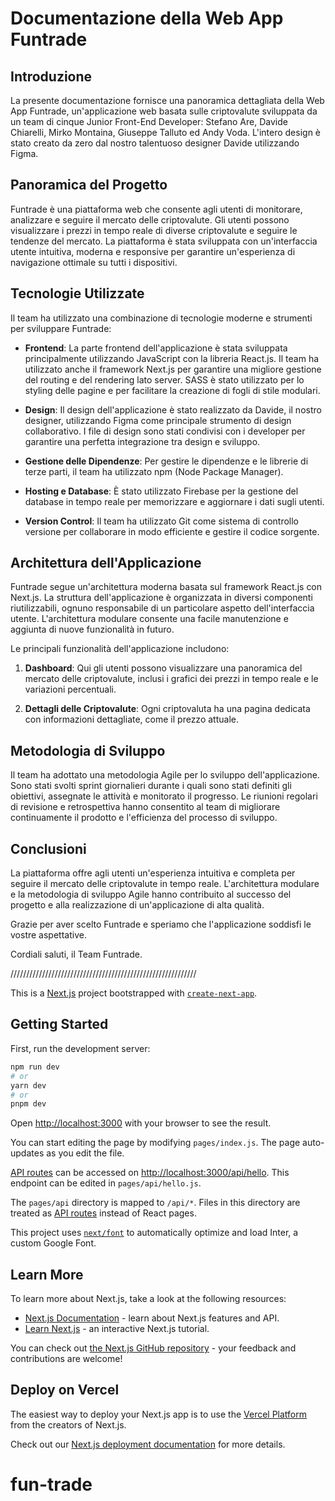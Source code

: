 # Documentazione della Web App Funtrade

## Introduzione

La presente documentazione fornisce una panoramica dettagliata della Web App Funtrade,
un'applicazione web basata sulle criptovalute sviluppata da un team di cinque Junior
Front-End Developer: Stefano Are, Davide Chiarelli, Mirko Montaina, Giuseppe Talluto ed
Andy Voda. L'intero design è stato creato da zero dal nostro talentuoso designer Davide utilizzando Figma.

## Panoramica del Progetto

Funtrade è una piattaforma web che consente agli utenti di monitorare, analizzare e
seguire il mercato delle criptovalute. Gli utenti possono visualizzare i prezzi in tempo
reale di diverse criptovalute e seguire le tendenze del mercato. La piattaforma è stata
sviluppata con un'interfaccia utente intuitiva, moderna e responsive per garantire
un'esperienza di navigazione ottimale su tutti i dispositivi.

## Tecnologie Utilizzate

Il team ha utilizzato una combinazione di tecnologie moderne e strumenti per sviluppare
Funtrade:

- **Frontend**: La parte frontend dell'applicazione è stata sviluppata principalmente
  utilizzando JavaScript con la libreria React.js. Il team ha utilizzato anche il
  framework Next.js per garantire una migliore gestione del routing e del rendering lato
  server. SASS è stato utilizzato per lo styling delle pagine e per facilitare la
  creazione di fogli di stile modulari.

- **Design**: Il design dell'applicazione è stato realizzato da Davide, il nostro
  designer, utilizzando Figma come principale strumento di design collaborativo. I file di
  design sono stati condivisi con i developer per garantire una perfetta integrazione tra
  design e sviluppo.

- **Gestione delle Dipendenze**: Per gestire le dipendenze e le librerie di terze parti,
  il team ha utilizzato npm (Node Package Manager).

- **Hosting e Database**: È stato utilizzato Firebase per la gestione del database in
  tempo reale per memorizzare e aggiornare i dati sugli utenti.

- **Version Control**: Il team ha utilizzato Git come sistema di controllo versione per
  collaborare in modo efficiente e gestire il codice sorgente.

## Architettura dell'Applicazione

Funtrade segue un'architettura moderna basata sul framework React.js con Next.js. La
struttura dell'applicazione è organizzata in diversi componenti riutilizzabili, ognuno
responsabile di un particolare aspetto dell'interfaccia utente. L'architettura modulare
consente una facile manutenzione e aggiunta di nuove funzionalità in futuro.

Le principali funzionalità dell'applicazione includono:

1. **Dashboard**: Qui gli utenti possono visualizzare una panoramica del mercato delle
   criptovalute, inclusi i grafici dei prezzi in tempo reale e le variazioni percentuali.

2. **Dettagli delle Criptovalute**: Ogni criptovaluta ha una pagina dedicata con
   informazioni dettagliate, come il prezzo attuale.

## Metodologia di Sviluppo

Il team ha adottato una metodologia Agile per lo sviluppo dell'applicazione. Sono stati
svolti sprint giornalieri durante i quali sono stati definiti gli obiettivi, assegnate le
attività e monitorato il progresso. Le riunioni regolari di revisione e retrospettiva
hanno consentito al team di migliorare continuamente il prodotto e l'efficienza del
processo di sviluppo.

## Conclusioni

La piattaforma offre agli utenti un'esperienza intuitiva e completa per seguire il mercato
delle criptovalute in tempo reale. L'architettura modulare e la metodologia di sviluppo
Agile hanno contribuito al successo del progetto e alla realizzazione di un'applicazione
di alta qualità.

Grazie per aver scelto Funtrade e speriamo che l'applicazione soddisfi le vostre
aspettative.

Cordiali saluti, il Team Funtrade.

///////////////////////////////////////////////////////////

This is a [Next.js](https://nextjs.org/) project bootstrapped with
[`create-next-app`](https://github.com/vercel/next.js/tree/canary/packages/create-next-app).

## Getting Started

First, run the development server:

```bash
npm run dev
# or
yarn dev
# or
pnpm dev
```

Open [http://localhost:3000](http://localhost:3000) with your browser to see the result.

You can start editing the page by modifying `pages/index.js`. The page auto-updates as you
edit the file.

[API routes](https://nextjs.org/docs/api-routes/introduction) can be accessed on
[http://localhost:3000/api/hello](http://localhost:3000/api/hello). This endpoint can be
edited in `pages/api/hello.js`.

The `pages/api` directory is mapped to `/api/*`. Files in this directory are treated as
[API routes](https://nextjs.org/docs/api-routes/introduction) instead of React pages.

This project uses [`next/font`](https://nextjs.org/docs/basic-features/font-optimization)
to automatically optimize and load Inter, a custom Google Font.

## Learn More

To learn more about Next.js, take a look at the following resources:

- [Next.js Documentation](https://nextjs.org/docs) - learn about Next.js features and API.
- [Learn Next.js](https://nextjs.org/learn) - an interactive Next.js tutorial.

You can check out [the Next.js GitHub repository](https://github.com/vercel/next.js/) -
your feedback and contributions are welcome!

## Deploy on Vercel

The easiest way to deploy your Next.js app is to use the
[Vercel Platform](https://vercel.com/new?utm_medium=default-template&filter=next.js&utm_source=create-next-app&utm_campaign=create-next-app-readme)
from the creators of Next.js.

Check out our [Next.js deployment documentation](https://nextjs.org/docs/deployment) for
more details.

# fun-trade

